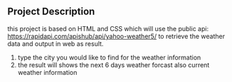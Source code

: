 ## Project Description
this project is based on HTML and CSS which will use the public api: https://rapidapi.com/apishub/api/yahoo-weather5/
to retrieve the weather data and output in web as result.
1. type the city you would like to find for the weather information
2. the result will shows the next 6 days weather forcast also current weather information
